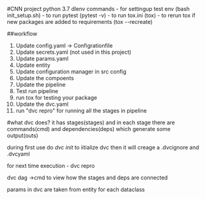 #CNN project
python 3.7
dlenv
commands 
    - for settingup test env (bash init_setup.sh)
    - to run pytest (pytest -v)
    - to run tox.ini (tox)
    - to rerun tox if new packages are added to requirements (tox --recreate)


##workflow

1.  Update config.yaml -> Configrationfile
2.  Update secrets.yaml (not used in this project)
3.  Update params.yaml
4.  Update entity
5.  Update configuration manager in src config
6.  Update the compoents
7.  Update the pipeline
8.  Test run pipeline
9.  run tox for testing your package
10. Update the dvc.yaml
11. run "dvc repro" for running all the stages in pipeline


#what dvc does?
it has stages(stages) and in each stage there are commands(cmd) and dependencies(deps) which generate some output(outs) 

during first use do *dvc init* to iitialize dvc
then it will creage a .dvcignore and .dvcyaml 

for next time execution - dvc repro

dvc dag ->cmd to view how the stages and deps are connected

params in dvc are taken from entity for each dataclass
